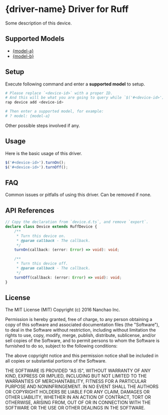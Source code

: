 # {driver-name} Driver for Ruff

Some description of this device.

## Supported Models

- [{model-a}](https://rap.ruff.io/devices/{model-a})
- [{model-b}](https://rap.ruff.io/devices/{model-b})

## Setup

Execute following command and enter a **supported model** to setup.

```sh
# Please replace `<device-id>` with a proper ID.
# And this will be what you are going to query while `$('#<device-id>')`.
rap device add <device-id>

# Then enter a supported model, for example:
# ? model: {model-a}
```

Other possible steps involved if any.

## Usage

Here is the basic usage of this driver.

```js
$('#<device-id>').turnOn();
$('#<device-id>').turnOff();
```

## FAQ

Common issues or pitfalls of using this driver. Can be removed if none.

## API References

```ts
// Copy the declaration from `device.d.ts`, and remove `export`.
declare class Device extends RuffDevice {
	/**
	 * Turn this device on.
	 * @param callback - The callback.
	 */
    turnOn(callback: (error: Error) => void): void;

	/**
	 * Turn this device off.
	 * @param callback - The callback.
	 */
    turnOff(callback: (error: Error) => void): void;
}
```

## License

The MIT License (MIT)
Copyright (c) 2016 Nanchao Inc.

Permission is hereby granted, free of charge, to any person obtaining a copy of this software and associated documentation files (the "Software"), to deal in the Software without restriction, including without limitation the rights to use, copy, modify, merge, publish, distribute, sublicense, and/or sell copies of the Software, and to permit persons to whom the Software is furnished to do so, subject to the following conditions:

The above copyright notice and this permission notice shall be included in all copies or substantial portions of the Software.

THE SOFTWARE IS PROVIDED "AS IS", WITHOUT WARRANTY OF ANY KIND, EXPRESS OR IMPLIED, INCLUDING BUT NOT LIMITED TO THE WARRANTIES OF MERCHANTABILITY, FITNESS FOR A PARTICULAR PURPOSE AND NONINFRINGEMENT. IN NO EVENT SHALL THE AUTHORS OR COPYRIGHT HOLDERS BE LIABLE FOR ANY CLAIM, DAMAGES OR OTHER LIABILITY, WHETHER IN AN ACTION OF CONTRACT, TORT OR OTHERWISE, ARISING FROM, OUT OF OR IN CONNECTION WITH THE SOFTWARE OR THE USE OR OTHER DEALINGS IN THE SOFTWARE.
